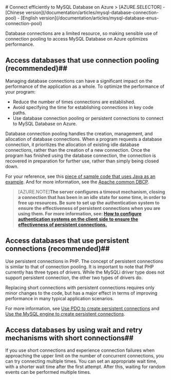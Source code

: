 <properties linkid="" urlDisplayName="" pageTitle="Connect efficiently to MySQL Database on Azure – Microsoft Azure cloud" metaKeywords="Azure Cloud, technical documentation, documents and resources, MySQL, database, connection pool, Azure MySQL, MySQL PaaS, Azure MySQL PaaS, Azure MySQL Service, Azure RDS" description="Making sensible use of connection pooling to access MySQL Database on Azure will optimize performance. This article explains how to use connection pooling to more effectively access MySQL Database on Azure and provides sample code that uses Java and PHP as examples for your reference." metaCanonical="" services="MySQL" documentationCenter="Services" title="" authors="" solutions="" manager="" editor="" />

<tags ms.service="mysql" ms.date="" wacn.date="01/11/2015"/>
# Connect efficiently to MySQL Database on Azure<sup style="color: #a5ce00; font-weight: bold; text-transform: uppercase; font-family: 'Arial'; font-size: 20px;" class="wa-previewTag"></sup>
> [AZURE.SELECTOR]
- [Chinese version](/documentation/articles/mysql-database-connection-pool)
- [English version](/documentation/articles/mysql-database-enus-connection-pool)


Database connections are a limited resource, so making sensible use of connection pooling to access MySQL Database on Azure optimizes performance.

## Access databases that use connection pooling (recommended)##
Managing database connections can have a significant impact on the performance of the application as a whole. To optimize the performance of your program:
- Reduce the number of times connections are established.
- Avoid specifying the time for establishing connections in key code paths.
- Use database connection pooling or persistent connections to connect to MySQL Database on Azure.

Database connection pooling handles the creation, management, and allocation of database connections. When a program requests a database connection, it prioritizes the allocation of existing idle database connections, rather than the creation of a new connection. Once the program has finished using the database connection, the connection is recovered in preparation for further use, rather than simply being closed down.

For your reference, see this [piece of sample code that uses Java as an example](http://wacnstorage.blob.core.chinacloudapi.cn/marketing-resource/documents/MySQLConnectionPool.java). And for more information, see the [Apache common DBCP](http://commons.apache.org/proper/commons-dbcp/).

>[AZURE.NOTE]**The server configures a timeout mechanism, closing a connection that has been in an idle state for some time, in order to free up resources. Be sure to set up the authentication system to ensure the effectiveness of persistent connections when you are using them. For more information, see: [How to configure authentication systems on the client side to ensure the effectiveness of persistent connections.](/documentation/articles/mysql-database-validationquery)**

## Access databases that use persistent connections (recommended)##
Use persistent connections in PHP. The concept of persistent connections is similar to that of connection pooling. It is important to note that PHP currently has three types of drivers. While the MySQLi driver type does not support persistent connection, the other two types of drivers do.

Replacing short connections with persistent connections requires only minor changes to the code, but has a major effect in terms of improving performance in many typical application scenarios.

For more information, see [Use PDO to create persistent connections](http://php.net/manual/en/pdo.connections.php) and  [Use the MySQL engine to create persistent connections](http://php.net/manual/en/function.mysql-pconnect.php).

## Access databases by using wait and retry mechanisms with short connections##
If you use short connections and experience connection failures when approaching the upper limit on the number of concurrent connections, you can try connecting multiple times. You can set an appropriate wait time, with a shorter wait time after the first attempt. After this, waiting for random events can be performed multiple times.

<!---HONumber=Acom_0218_2016_MySql-->
